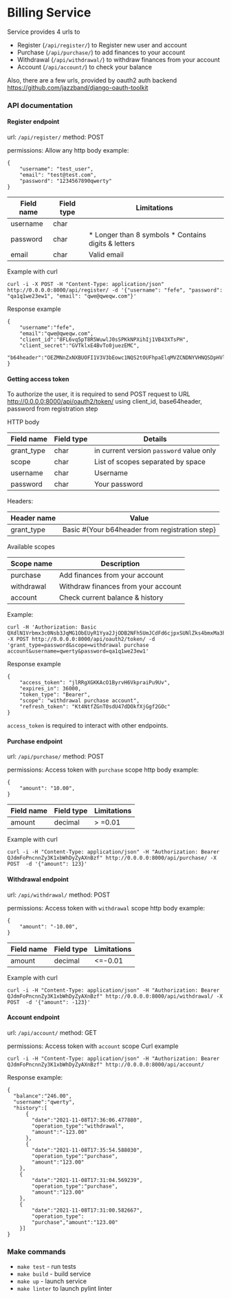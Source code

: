 # Billing Service

Service provides 4 urls to

* Register (`/api/register/`) to Register new user and account
* Purchase (`/api/purchase/`) to add finances to your account
* Withdrawal (`/api/withdrawal/`) to withdraw finances from your account
* Account (`/api/account/`) to check your balance

Also, there are a few urls, provided by oauth2 auth backend
https://github.com/jazzband/django-oauth-toolkit

### API documentation

#### Register endpoint

url: `/api/register/`
method: POST

permissions: Allow any http body example:

```
{
    "username": "test_user",
    "email": "test@test.com",
    "password": "1234567890qwerty"
}
```

| Field name | Field type | Limitations                                         |
|------------|------------|-----------------------------------------------------|
| username   | char       |                                                     |
| password   | char       | * Longer than 8 symbols * Contains digits & letters |
| email      | char       | Valid email                                         |

Example with curl

```
curl -i -X POST -H "Content-Type: application/json" http://0.0.0.0:8000/api/register/ -d '{"username": "fefe", "password": "qa1q1we23ew1", "email": "qwe@qweqw.com"}'
```

Response example

```
{
    "username":"fefe",
    "email":"qwe@qweqw.com",
    "client_id":"8FL6vq5pT8R5WuwlJ0sSPKkNPXihIj1VB43XTsPH",
    "client_secret":"GVTklxE4BvTo0juezEMC",
    "b64header":"OEZMNnZxNXBUOFI1V3V3bEowc1NQS2tOUFhpaElqMVZCNDNYVHNQSDpHVlRrbHhFNEJ2VG8wanVlekVNQw=="
}
```

#### Getting access token

To authorize the user, it is required to send POST request to URL http://0.0.0.0:8000/api/oauth2/token/ using client_id,
base64header, password from registration step

HTTP body

| Field name | Field type | Details                                             |
|------------|------------|-----------------------------------------------------|
| grant_type | char       | in current version `password` value only            |
| scope      | char       | List of scopes separated by space                   |
| username   | char       | Username                                            |
| password   | char       | Your password                                       |

Headers:

| Header name | Value                                                |
|-------------|------------------------------------------------------|
| grant_type  | Basic #{Your b64header from registration step}       |

Available scopes

| Scope name   | Description                                          |
|--------------|------------------------------------------------------|
| purchase     | Add finances from your account                       |
| withdrawal   | Withdraw finances from your account                  |
| account      | Check current balance & history                      |

Example:

```
curl -H 'Authorization: Basic QXdlN1Vrbmx3c0Nsb3JqMG1ObEUyR1Yya2JjODB2NFh5UmJCdFd6cjpxSUNlZks4bmxMa3hQOVJDZnpYWA==' -X POST http://0.0.0.0:8000/api/oauth2/token/ -d 'grant_type=password&scope=withdrawal purchase account&username=qwerty&password=qa1q1we23ew1'
```

Response example

```
{
    "access_token": "jlRRgXGKKAcO1ByrvH6VkpraiPu9Uv", 
    "expires_in": 36000, 
    "token_type": "Bearer", 
    "scope": "withdrawal purchase account", 
    "refresh_token": "Kt4NtfZGnT0sdU47dDOkfXjGgf2GOc"
}
```

`access_token` is required to interact with other endpoints.

#### Purchase endpoint

url: `/api/purchase/`
method: POST

permissions: Access token with `purchase` scope http body example:

```
{
    "amount": "10.00",
}
```

| Field name | Field type | Limitations                                         |
|------------|------------|-----------------------------------------------------|
| amount     | decimal    | > =0.01                                              |

Example with curl

```
curl -i -H "Content-Type: application/json" -H "Authorization: Bearer QJdmFoPncnnZy3K1xbWhDyZyAXnBzf" http://0.0.0.0:8000/api/purchase/ -X POST  -d '{"amount": 123}'
```

#### Withdrawal endpoint

url: `/api/withdrawal/`
method: POST

permissions: Access token with `withdrawal` scope http body example:

```
{
    "amount": "-10.00",
}
```

| Field name | Field type | Limitations                                         |
|------------|------------|-----------------------------------------------------|
| amount     | decimal    | <=-0.01                                              |

Example with curl

```
curl -i -H "Content-Type: application/json" -H "Authorization: Bearer QJdmFoPncnnZy3K1xbWhDyZyAXnBzf" http://0.0.0.0:8000/api/withdrawal/ -X POST  -d '{"amount": -123}'
```

#### Account endpoint

url: `/api/account/`
method: GET

permissions: Access token with `account` scope Curl example

```
curl -i -H "Content-Type: application/json" -H "Authorization: Bearer QJdmFoPncnnZy3K1xbWhDyZyAXnBzf" http://0.0.0.0:8000/api/account/
```

Response example:

```
{
  "balance":"246.00",
  "username":"qwerty",
  "history":[
      {
        "date":"2021-11-08T17:36:06.477880",
        "operation_type":"withdrawal",
        "amount":"-123.00"
      },
      {
        "date":"2021-11-08T17:35:54.588030",
        "operation_type":"purchase",
        "amount":"123.00"
    },
    {
        "date":"2021-11-08T17:31:04.569239",
        "operation_type":"purchase",
        "amount":"123.00"
    },
    {
        "date":"2021-11-08T17:31:00.582667",
        "operation_type":
        "purchase","amount":"123.00"
    }]
}
```

### Make commands

* `make test` - run tests
* `make build` - build service
* `make up` - launch service
* `make linter` to launch pylint linter